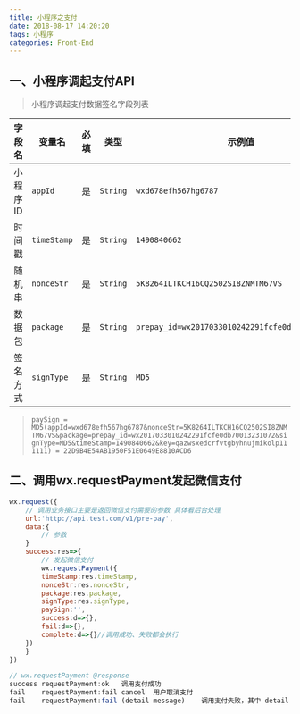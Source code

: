```yaml
---
title: 小程序之支付
date: 2018-08-17 14:20:20
tags: 小程序
categories: Front-End
---
```


一、小程序调起支付API
---

> 小程序调起支付数据签名字段列表

|字段名|	变量名|	必填|	类型|	示例值|	描述|
|---|---|---|---|---|---|
|小程序ID|	`appId`|	是|	`String`|	`wxd678efh567hg6787`	|微信分配的小程序ID|
|时间戳	|`timeStamp`|	是|	`String`|	`1490840662`	|时间戳从1970年1月1日00:00:00至今的秒数,即当前的时间|
|随机串|	`nonceStr`|	是|	`String`|	`5K8264ILTKCH16CQ2502SI8ZNMTM67VS`|	随机字符串，不长于`32`位。推荐随机数生成算法|
|数据包	|`package`	|是|	`String`|	`prepay_id=wx2017033010242291fcfe0db70013231072`|	统一下单接口返回的 `prepay_id` 参数值，提交格式如：`prepay_id=wx2017033010242291fcfe0db70013231072`|
|签名方式|	`signType`|	是|	`String`|	`MD5`|	签名类型，默认为`MD5`，支持`HMAC-SHA256`和`MD5`。注意此处需与统一下单的签名类型一致|

> `paySign = MD5(appId=wxd678efh567hg6787&nonceStr=5K8264ILTKCH16CQ2502SI8ZNMTM67VS&package=prepay_id=wx2017033010242291fcfe0db70013231072&signType=MD5&timeStamp=1490840662&key=qazwsxedcrfvtgbyhnujmikolp111111) = 22D9B4E54AB1950F51E0649E8810ACD6`

二、调用wx.requestPayment发起微信支付
---


```javascript
wx.request({
    // 调用业务接口主要是返回微信支付需要的参数 具体看后台处理
    url:'http://api.test.com/v1/pre-pay',
    data:{
        // 参数
    }
    success:res=>{
        // 发起微信支付
        wx.requestPayment({
        timeStamp:res.timeStamp,
        nonceStr:res.nonceStr,
        package:res.package,
        signType:res.signType,
        paySign:'',
        success:d=>{},
        fail:d=>{},
        complete:d=>{}//调用成功、失败都会执行
    })
    }
})

// wx.requestPayment @response
success	requestPayment:ok	调用支付成功
fail	requestPayment:fail cancel	用户取消支付
fail	requestPayment:fail (detail message)	调用支付失败，其中 detail message 为后台返回的详细失败原因
```


